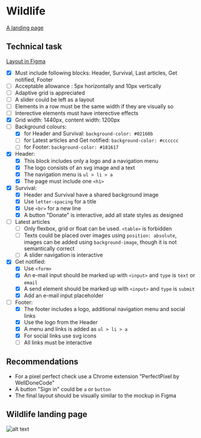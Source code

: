 # Wildlife

[A landing page](https://mserykh.github.io/wildlife/)

## Technical task

[Layout in Figma](https://www.figma.com/file/dJoqHi1YHTLR06PPEeCc7t/Wildlife)

- [x] Must include following blocks: Header, Survival, Last articles, Get notified, Footer
- [ ] Acceptable allowance : 5px horizontally and 10px vertically
- [ ] Adaptive grid is appreciated
- [ ] A slider could be left as a layout
- [ ] Elements in a row must be the same width if they are visually so
- [ ] Interective elements must have interective effects
- [x] Grid width: 1440px, content width: 1200px
- [ ] Background colours: 
  - [x] for Header and Survival: `background-color: #02160b`
  - [ ] for Latest articles and Get notified: `background-color: #cccccc`
  - [ ] for Footer: `background-color: #181617`

- [x] Header:
  - [x] This block includes only a logo and a navigation menu
  - [x] The logo consists of an svg image and a text
  - [x] The navigation menu is `ul > li > a`
  - [x] The page must include one `<h1>` 

- [x] Survival: 
  - [x] Header and Survival have a shared background image
  - [x] Use `letter-spacing` for a title
  - [x] Use `<br>` for a new line
  - [x] A button "Donate" is interactive, add all state styles as designed

- [ ] Latest articles
  - [ ] Only flexbox, grid or float can be used. `<table>` is forbidden
  - [ ] Texts could be placed over images using `position: absolute`, images can be added using `background-image`, though it is not semantically correct
  - [ ] A slider navigation is interactive

- [x] Get notified: 
  - [x] Use `<form>`
  - [x] An e-mail input should be marked up with `<input>` and `type` is `text` or `email`
  - [x] A send element should be marked up with `<input>` and `type` is `submit`
  - [x] Add an e-mail input placeholder

- [ ] Footer: 
  - [x] The footer includes a logo, additional navigation menu and social links 
  - [x] Use the logo from the Header
  - [x] A menu and links is added as `ul > li > a`
  - [x] For social links use svg icons
  - [ ] All links must be interactive

## Recommendations

- For a pixel perfect check use a Chrome extension "PerfectPixel by WellDoneCode"
- A button "Sign in" could be `a` or `button`
- The final layout should be visually similar to the mockup in Figma

## Wildlife landing page
![alt text](https://github.com/mserykh/wildlife/blob/feature/styles/source/img/wildlife.jpg)
